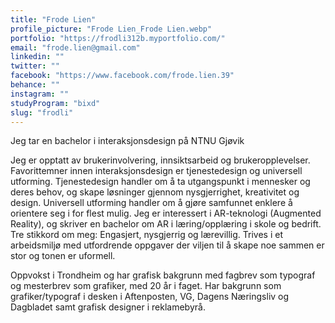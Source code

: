 ```yaml
---
title: "Frode Lien"
profile_picture: "Frode Lien_Frode Lien.webp"
portfolio: "https://frodli312b.myportfolio.com/"
email: "frode.lien@gmail.com"
linkedin: ""
twitter: ""
facebook: "https://www.facebook.com/frode.lien.39"
behance: ""
instagram: ""
studyProgram: "bixd"
slug: "frodli"
---
```


Jeg tar en bachelor i interaksjonsdesign på NTNU Gjøvik

Jeg er opptatt av brukerinvolvering, innsiktsarbeid og brukeropplevelser. Favorittemner innen interaksjonsdesign er tjenestedesign og universell utforming. Tjenestedesign handler om å ta utgangspunkt i mennesker og deres behov, og skape løsninger gjennom nysgjerrighet, kreativitet og design. Universell utforming handler om å gjøre samfunnet enklere å orientere seg i for flest mulig. Jeg er interessert i AR-teknologi (Augmented Reality), og skriver en bachelor om AR i læring/opplæring i skole og bedrift. 
Tre stikkord om meg: Engasjert, nysgjerrig og lærevillig. 
Trives i et arbeidsmiljø med utfordrende oppgaver der viljen til å skape noe sammen er stor og tonen er uformell.  

Oppvokst i Trondheim og har grafisk bakgrunn med fagbrev som typograf og mesterbrev som grafiker, med 20 år i faget. Har bakgrunn som grafiker/typograf i desken i Aftenposten, VG, Dagens Næringsliv og Dagbladet samt grafisk designer i reklamebyrå.
